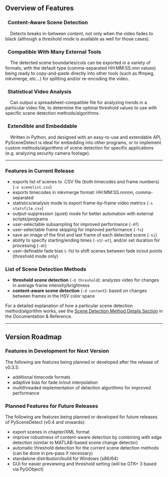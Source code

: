 
## Overview of Features

<div class="warning">
<h3><span class="fa fa-eye wy-text-neutral"></span>&nbsp; Content-Aware Scene Detection</h3>
&nbsp;<span class="fa fa-info-circle wy-text-info"></span>&nbsp;&nbsp; Detects breaks in-between <i>content</i>, not only when the video fades to black (although a threshold mode is available as well for those cases).
</div>

<div class="important">
<h3><span class="fa fa-desktop wy-text-info"></span>&nbsp; Compatible With Many External Tools</h3>
&nbsp;<span class="fa fa-info-circle wy-text-info"></span>&nbsp;&nbsp; The detected scene boundaries/cuts can be exported in a variety of formats, with the default type (comma-separated HH:MM:SS.nnn values) being ready to copy-and-paste directly into other tools (such as ffmpeg, mkvmerge, etc...) for splitting and/or re-encoding the video.
</div>

<div class="danger">
<h3><span class="fa fa-bar-chart-o wy-text-warning"></span>&nbsp; Statistical Video Analysis</h3>
&nbsp;<span class="fa fa-info-circle wy-text-info"></span>&nbsp;&nbsp; Can output a spreadsheet-compatible file for analyzing trends in a particular video file, to determine the optimal threshold values to use with specific scene detection methods/algorithms. 
</div>

<div class="warning">
<h3><span class="fa fa-code wy-text-danger"></span>&nbsp; Extendible and Embeddable</h3>
&nbsp;<span class="fa fa-info-circle wy-text-info"></span>&nbsp;&nbsp; Written in Python, and designed with an easy-to-use and extendable API, PySceneDetect is ideal for embedding into other programs, or to implement custom methods/algorithms of scene detection for specific applications (e.g. analyzing security camera footage).
</div>


----------------


### Features in Current Release

 - exports list of scenes to .CSV file (both timecodes and frame numbers) (`-o scenelist.csv`)
 - exports timecodes in mkvmerge format: HH:MM:SS.nnnnn, comma-separated
 - statistics/analysis mode to export frame-by-frame video metrics (`-s statsfile.csv`)
 - output-suppression (quiet) mode for better automation with external scripts/programs
 - user-selectable subsampling for improved performance (`-df`)
 - user-selectable frame skipping for improved performance (`-fs`)
 - save an image of the first and last frame of each detected scene (`-si`)
 - ability to specify starting/ending times (`-st`/`-et`), and/or set duration for processing (`-dt`)
 - user-definable fade bias (`-fb`) to shift scenes between fade in/out points (threshold mode only)

### List of Scene Detection Methods

 - **threshold scene detection** (`-d threshold`): analyzes video for changes in average frame intensity/brightness
 - **content-aware scene detection** (`-d content`): based on changes between frames in the HSV color space

For a detailed explanation of how a particular scene detection method/algorithm works, see the [Scene Detection Method Details Section](reference/detection-methods.md) in the Documentation & Reference.


----------------


## Version Roadmap

<h3>Features in Development for Next Version</h3>

The following are features being planned or developed after the release of v0.3.5:

 - additional timecode formats
 - adaptive bias for fade in/out interpolation
 - multithreaded implementation of detection algorithms for improved performance

<h3>Planned Features for Future Releases</h3>

The following are features being planned or developed for future releases of PySceneDetect (v0.4 and onwards):

 - export scenes in chapter/XML format
 - improve robustness of content-aware detection by combining with edge detection (similar to MATLAB-based scene change detector)
 - automatic threshold detection for the current scene detection methods (can be done in pre-pass if necessary)
 - standalone distribution/build for Windows (x86/64)
 - GUI for easier previewing and threshold setting (will be GTK+ 3 based via PyGObject)

